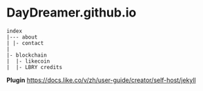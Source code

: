 # DayDreamer.github.io

```
index
|--- about
| |- contact
|
|- blockchain
|  |- likecoin
|  |- LBRY credits
```

**Plugin**
https://docs.like.co/v/zh/user-guide/creator/self-host/jekyll
